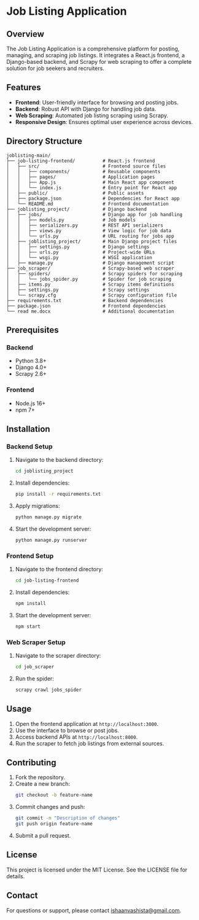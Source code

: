 # Job Listing Application

## Overview
The Job Listing Application is a comprehensive platform for posting, managing, and scraping job listings. It integrates a React.js frontend, a Django-based backend, and Scrapy for web scraping to offer a complete solution for job seekers and recruiters.

## Features
- **Frontend**: User-friendly interface for browsing and posting jobs.
- **Backend**: Robust API with Django for handling job data.
- **Web Scraping**: Automated job listing scraping using Scrapy.
- **Responsive Design**: Ensures optimal user experience across devices.

## Directory Structure
```
joblisting-main/
├── job-listing-frontend/          # React.js frontend
│   ├── src/                       # Frontend source files
│   │   ├── components/            # Reusable components
│   │   ├── pages/                 # Application pages
│   │   ├── App.js                 # Main React app component
│   │   └── index.js               # Entry point for React app
│   ├── public/                    # Public assets
│   ├── package.json               # Dependencies for React app
│   └── README.md                  # Frontend documentation
├── joblisting_project/            # Django backend
│   ├── jobs/                      # Django app for job handling
│   │   ├── models.py              # Job models
│   │   ├── serializers.py         # REST API serializers
│   │   ├── views.py               # View logic for job data
│   │   └── urls.py                # URL routing for jobs app
│   ├── joblisting_project/        # Main Django project files
│   │   ├── settings.py            # Django settings
│   │   ├── urls.py                # Project-wide URLs
│   │   └── wsgi.py                # WSGI application
│   ├── manage.py                  # Django management script
├── job_scraper/                   # Scrapy-based web scraper
│   ├── spiders/                   # Scrapy spiders for scraping
│   │   └── jobs_spider.py         # Spider for job scraping
│   ├── items.py                   # Scrapy items definitions
│   ├── settings.py                # Scrapy settings
│   └── scrapy.cfg                 # Scrapy configuration file
├── requirements.txt               # Backend dependencies
├── package.json                   # Frontend dependencies
└── read me.docx                   # Additional documentation
```

## Prerequisites
### Backend
- Python 3.8+
- Django 4.0+
- Scrapy 2.6+

### Frontend
- Node.js 16+
- npm 7+

## Installation

### Backend Setup
1. Navigate to the backend directory:
   ```bash
   cd joblisting_project
   ```
2. Install dependencies:
   ```bash
   pip install -r requirements.txt
   ```
3. Apply migrations:
   ```bash
   python manage.py migrate
   ```
4. Start the development server:
   ```bash
   python manage.py runserver
   ```

### Frontend Setup
1. Navigate to the frontend directory:
   ```bash
   cd job-listing-frontend
   ```
2. Install dependencies:
   ```bash
   npm install
   ```
3. Start the development server:
   ```bash
   npm start
   ```

### Web Scraper Setup
1. Navigate to the scraper directory:
   ```bash
   cd job_scraper
   ```
2. Run the spider:
   ```bash
   scrapy crawl jobs_spider
   ```

## Usage
1. Open the frontend application at `http://localhost:3000`.
2. Use the interface to browse or post jobs.
3. Access backend APIs at `http://localhost:8000`.
4. Run the scraper to fetch job listings from external sources.

## Contributing
1. Fork the repository.
2. Create a new branch:
   ```bash
   git checkout -b feature-name
   ```
3. Commit changes and push:
   ```bash
   git commit -m "Description of changes"
   git push origin feature-name
   ```
4. Submit a pull request.

## License
This project is licensed under the MIT License. See the LICENSE file for details.

## Contact
For questions or support, please contact ishaanvashista@gmail.com.

